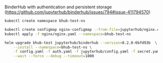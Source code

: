 BinderHub with authentication and persistent storage (https://github.com/jupyterhub/binderhub/issues/794#issue-411794570)

```bash
kubectl create namespace bhub-test-ns

kubectl create configmap nginx-configmap --from-file=jupyterhub/nginx.conf --namespace=bhub-test-ns
kubectl apply -f nginx/nginx.yaml --namespace=bhub-test-ns

helm upgrade bhub-test jupyterhub/binderhub --version=0.2.0-6bfd93b  \
    --install --namespace=bhub-test-ns \
    -f config.yaml -f auth.yaml -f jupyterhub/config.yaml -f secret.yaml \
    --wait --force --debug --timeout=1800
```
